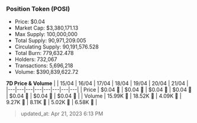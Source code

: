 
  ### Position Token (POSI)
  - Price: $0.04
  - Market Cap: $3,380,171.13
  - Max Supply: 100,000,000
  - Total Supply: 90,971,209.005
  - Circulating Supply: 90,191,576.528
  - Total Burn: 779,632.478
  - Holders: 732,067
  - Transactions: 5,696,218
  - Volume: $390,839,622.72

  **7D Price & Volume**
  | | 15&#x2F;04 | 16&#x2F;04 | 17&#x2F;04 | 18&#x2F;04 | 19&#x2F;04 | 20&#x2F;04 | 21&#x2F;04 |
  |---|---|---|---|---|---|---|---|
  | Price | $0.04 🚀 | $0.04 🔻 | $0.04 🔻 | $0.04 🔻 | $0.04 🔻 | $0.04 🔻 | $0.04 🚀 |
  | Volume | 15.99K 🚀 | 18.52K 🚀 | 4.09K 🔻 | 9.27K 🚀 | 8.11K 🔻 | 5.02K 🔻 | 6.58K 🚀 |

  > updated_at: Apr 21, 2023 6:13 PM
